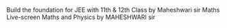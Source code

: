 Build the foundation for JEE with 11th & 12th Class by Maheshwari sir Maths Live-screen Maths and Physics by MAHESHWARI sir
